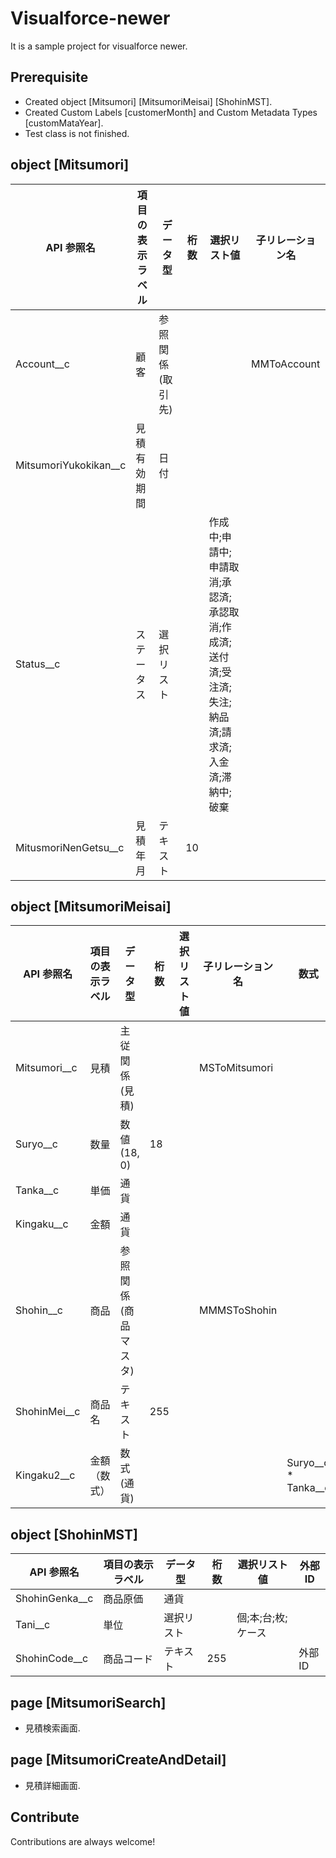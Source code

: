 # Visualforce-newer
It is a sample project for visualforce newer.


## Prerequisite

- Created object [Mitsumori] [MitsumoriMeisai] [ShohinMST].
- Created Custom Labels [customerMonth] and Custom Metadata Types [customMataYear].
- Test class is not finished. 

## object [Mitsumori] 

|  API 参照名   | 項目の表示ラベル  | データ型  | 桁数  | 選択リスト値  | 子リレーション名  |
|  ----  | ----  | ----  | ----  | ----  | ----  |
| Account__c  | 顧客 | 参照関係 (取引先) |   |   | MMToAccount |
| MitsumoriYukokikan__c  | 見積有効期間 | 日付 |  |   |   |
| Status__c  | ステータス | 選択リスト |  | 作成中;申請中;申請取消;承認済;承認取消;作成済;送付済;受注済;失注;納品済;請求済;入金済;滞納中;破棄  |   |
| MitusmoriNenGetsu__c  | 見積年月 | テキスト | 10 |   |   |

## object [MitsumoriMeisai] 

|  API 参照名   | 項目の表示ラベル  | データ型  | 桁数  | 選択リスト値  | 子リレーション名  | 数式 |
|  ----  | ----  | ----  | ----  | ----  | ----  | ----  |
| Mitsumori__c  | 見積 | 主従関係 (見積) |   |   | MSToMitsumori |   |
| Suryo__c  | 数量 | 数値 (18, 0) | 18 |   |   |   |
| Tanka__c  | 単価 | 通貨 |  |   |   |   |
| Kingaku__c  | 金額 | 通貨 |  |   |   |   |
| Shohin__c  | 商品 | 参照関係 (商品マスタ) |  |   | MMMSToShohin  |   |
| ShohinMei__c  | 商品名 | テキスト | 255 |   |   |   |
| Kingaku2__c  | 金額（数式） | 数式 (通貨) |  |   |   | Suryo__c  *  Tanka__c  |

## object [ShohinMST] 

|  API 参照名   | 項目の表示ラベル  | データ型  | 桁数  | 選択リスト値  | 外部ID  |
|  ----  | ----  | ----  | ----  | ----  | ----  |
| ShohinGenka__c  | 商品原価 | 通貨 |   |   |  |
| Tani__c  | 単位 | 選択リスト |  |  個;本;台;枚;ケース |   |
| ShohinCode__c  | 商品コード | テキスト | 255 |   |  外部ID |


## page [MitsumoriSearch] 

- 見積検索画面.

## page [MitsumoriCreateAndDetail] 

- 見積詳細画面.


## Contribute

Contributions are always welcome!







